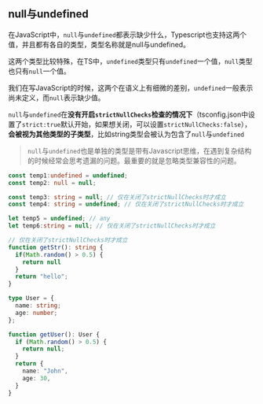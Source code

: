 ## null与undefined

在JavaScript中，`null`与`undefined`都表示缺少什么，Typescript也支持这两个值，并且都有各自的类型，类型名称就是null与undefined。

这两个类型比较特殊，在TS中，`undefined`类型只有`undefined`一个值，`null`类型也只有`null`一个值。

我们在写JavaScript的时候，这两个在语义上有细微的差别，`undefined`一般表示尚未定义，而`null`表示缺少值。

`null`与`undefined`在**没有开启`strictNullChecks`检查的情况下**（tsconfig.json中设置了`strict:true`默认开始，如果想关闭，可以设置`strictNullChecks:false`），**会被视为其他类型的子类型**，比如string类型会被认为包含了`null`与`undefined`

> `null`与`undefined`也是单独的类型是带有Javascript思维，在遇到复杂结构的时候经常会思考遗漏的问题。最重要的就是忽略类型兼容性的问题。

```typescript
const temp1:undefined = undefined;
const temp2: null = null;

const temp3: string = null; // 仅在关闭了strictNullChecks时才成立
const temp4: string = undefined; // 仅在关闭了strictNullChecks时才成立

let temp5 = undefined; // any
let temp6:string = null; // 仅在关闭了strictNullChecks时才成立

// 仅在关闭了strictNullChecks时才成立
function getStr(): string { 
  if(Math.random() > 0.5) {
    return null
  }
  return "hello";
}

type User = {
  name: string;
  age: number;
};

function getUser(): User {
  if (Math.random() > 0.5) { 
    return null;
  }
  return {
    name: "John",
    age: 30,
  }
}
```
